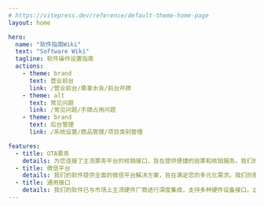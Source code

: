 ```yaml
---
# https://vitepress.dev/reference/default-theme-home-page
layout: home

hero:
  name: "软件指南Wiki"
  text: "Software Wiki"
  tagline: 软件操作设置指南
  actions:
    - theme: brand
      text: 营业前台
      link: /营业前台/桑拿水会/前台开牌
    - theme: alt
      text: 常见问题
      link: /常见问题/手牌占用问题
    - theme: brand
      text: 后台管理
      link: /系统设置/商品管理/项目类别管理

features:
  - title: OTA票务
    details: 为您连接了主流票务平台的核销接口，旨在提供便捷的验票和核销服务。我们的服务覆盖了包括美团、抖音、口碑、票付通、乐活游等在内的众多渠道。
  - title: 微信平台
    details: 我们的软件提供全面的微信平台解决方案，旨在满足您的多元化需求。我们的服务内容包括但不限于微信商城搭建、电子票券系统、电子会员卡服务、自助点单与结账系统、各类商城营销活动、满减促销活动以及针对性的票务推广服务，为您的市场营销策略提供有力支持。
  - title: 通用接口
    details: 我们的软件已与市场上主流硬件厂商进行深度集成，支持多种硬件设备接口。这包括但不限于台式电脑、触摸一体机、自助结账机、打印机、各式读卡器、报钟器、闸机以及先进的生物识别技术如人脸识别和指纹识别等，旨在为您提供全方位的硬件兼容解决方案。
---
```


